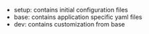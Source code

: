 - setup: contains initial configuration files
- base: contains application specific yaml files
- dev: contains customization from base
